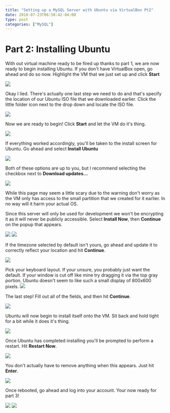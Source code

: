 ```yaml
---
title: "Setting up a MySQL Server with Ubuntu via VirtualBox Pt2"
date: 2018-07-23T06:58:42-04:00
type: post
categories: ["MySQL"]
---
```


Part 2: Installing Ubuntu
===

With out virtual machine ready to be fired up thanks to part 1, we are now ready to begin
installing Ubuntu. If you don't have VirtualBox open, go ahead and do so now. Highlight 
the VM that we just set up and click **Start**

<img src="/img/mysql/mysql-server-tutorial/pt2/1.png" class="image-center">

Okay I lied. There's actually one last step we need to do and that's specify the location
of our Ubuntu ISO file that we downloaded earlier. Click the little folder icon next to
the drop down and locate the ISO file. 

<img src="/img/mysql/mysql-server-tutorial/pt2/2.png" class="image-center">

Now we are ready to begin! Click **Start** and let the VM do it's thing.

<img src="/img/mysql/mysql-server-tutorial/pt2/3.png" class="image-center">

If everything worked accordingly, you'll be taken to the install screen for Ubuntu. 
Go ahead and select **Install Ubuntu**

<img src="/img/mysql/mysql-server-tutorial/pt2/4.png" class="image-center">

Both of these options are up to you, but I recommend selecting the checkbox next
to **Download updates...**

<img src="/img/mysql/mysql-server-tutorial/pt2/5.png" class="image-center">

While this page may seem a little scary due to the warning don't worry as the VM only
has access to the small partition that we created for it earlier. In no way will it harm your actual OS.

Since this server will only be used for development we won't be encrypting it as it 
will never be publicly accessible. Select **Install Now**, then **Continue** on the popup that appears.

<img src="/img/mysql/mysql-server-tutorial/pt2/6.png" class="image-center">
<img src="/img/mysql/mysql-server-tutorial/pt2/7.png" class="image-center">

If the timezone selected by default isn't yours, go ahead and update it to correctly
reflect your location and hit **Continue**.

<img src="/img/mysql/mysql-server-tutorial/pt2/8.png" class="image-center">

Pick your keyboard layout. If your unsure, you probably just want the default. If your window is
cut off like mine try dragging it via the top gray portion. Ubuntu doesn't seem to like
such a small display of 800x600 pixels.
<img src="/img/mysql/mysql-server-tutorial/pt2/9.png" class="image-center">

The last step! Fill out all of the fields, and then hit **Continue**.

<img src="/img/mysql/mysql-server-tutorial/pt2/10.png" class="image-center">

Ubuntu will now begin to install itself onto the VM. Sit back and hold tight for a bit while it does
it's thing.

<img src="/img/mysql/mysql-server-tutorial/pt2/11.png" class="image-center">

Once Ubuntu has completed installing you'll be prompted to perform a restart. Hit **Restart Now**.

<img src="/img/mysql/mysql-server-tutorial/pt2/12.png" class="image-center">

You don't actually have to remove anything when this appears. Just hit **Enter**.

<img src="/img/mysql/mysql-server-tutorial/pt2/13.png" class="image-center">

Once rebooted, go ahead and log into your account. Your now ready for part 3!

<img src="/img/mysql/mysql-server-tutorial/pt2/14.png" class="image-center">
<img src="/img/mysql/mysql-server-tutorial/pt2/15.png" class="image-center">
